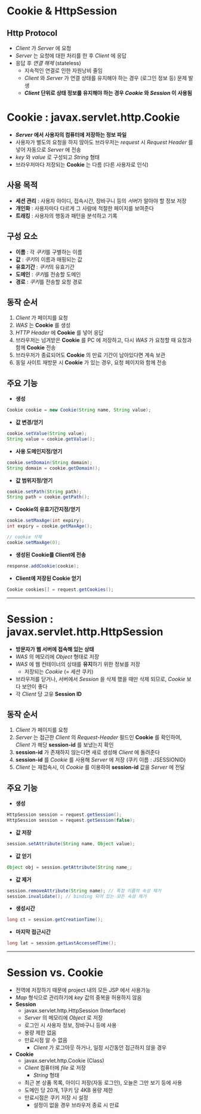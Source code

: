 # Cookie & HttpSession

## Http Protocol
* *Client* 가 *Server* 에 요청
* *Server* 는 요청에 대한 처리를 한 후 *Client* 에 응답
* 응답 후 *연결 해제* (stateless)
  * 지속적인 연결로 인한 자원낭비 줄임
  * *Client* 와 *Server* 가 연결 상태를 유지해야 하는 경우 (로그인 정보 등) 문제 발생
  * ***Client* 단위로 상태 정보를 유지해야 하는 경우 *Cookie* 와 *Session* 이 사용됨**

# Cookie : javax.servlet.http.Cookie
* ***Server* 에서 사용자의 컴퓨터에 저장하는 정보 파일**
* 사용자가 별도의 요청을 하지 않아도 브라우저는 *request* 시 *Request Header* 를 넣어 자동으로 *Server* 에 전송
* *key* 와 *value* 로 구성되고 *String* 형태
* 브라우저마다 저장되는 **Cookie** 는 다름 (다른 사용자로 인식)

## 사용 목적
* **세션 관리** : 사용자 아이디, 접속시간, 장바구니 등의 *서버*가 알아야 할 정보 저장
* **개인화** : 사용자마다 다르게 그 사람에 적절한 페이지를 보여준다
* **트래킹** : 사용자의 행동과 패턴을 분석하고 기록

## 구성 요소
* **이름** : 각 *쿠키*를 구별하는 이름
* **값** : *쿠키*의 이름과 매핑되는 값
* **유효기간** : *쿠키*의 유효기간
* **도메인** : *쿠키*를 전송할 도메인
* **경로** : *쿠키*를 전송할 요청 경로

## 동작 순서
1. *Client* 가 페이지를 요청
2. *WAS* 는 **Cookie** 를 생성
3. *HTTP Header* 에 **Cookie** 를 넣어 응답
4. 브라우저는 넘겨받은 **Cookie** 를 PC 에 저장하고, 다시 *WAS* 가 요청할 때 요청과 함께 **Cookie** 전송
5. 브라우저가 종료되어도 **Cookie** 의 만료 기간이 남아있다면 계속 보관
6. 동일 사이트 재방문 시 **Cookie** 가 있는 경우, 요청 페이지와 함께 전송

## 주요 기능
* **생성**
```java
Cookie cookie = new Cookie(String name, String value);
```
* **값 변경/얻기**
```java
cookie.setValue(String value);
String value = cookie.getValue();
```
* **사용 도메인지정/얻기**
```java
cookie.setDomain(String domain);
String domain = cookie.getDomain();
```
* **값 범위지정/얻기**
```java
cookie.setPath(String path);
String path = cookie.getPath();
```
* **Cookie의 유효기간지정/얻기**
```java
cookie.setMaxAge(int expiry);
int expiry = cookie.getMaxAge();

// cookie 삭제
cookie.setMaxAge(0);
```
* **생성된 Cookie를 Client에 전송**
```java
response.addCookie(cookie);
```
* **Client에 저장된 Cookie 얻기**
```java
Cookie cookies[] = request.getCookies();
```

---

# Session : javax.servlet.http.HttpSession
* **방문자가 웹 서버에 접속해 있는 상태**
* *WAS* 의 메모리에 *Object* 형태로 저장
* *WAS* 에 웹 컨테이너의 상태를 **유지**하기 위한 정보를 저장
  * 저장되는 *Cookie* (= 세션 쿠키)
* 브라우저를 닫거나, 서버에서 *Session* 을 삭제 했을 때만 삭제 되므로, *Cookie* 보다 보안이 좋다
* 각 *Client* 당 고유 **Session ID**

## 동작 순서
1. *Client* 가 페이지를 요청
2. *Server* 는 접근한 *Client* 의 *Request-Header* 필드인 **Cookie** 를 확인하여, *Client* 가 해당 **session-id** 를 보냈는지 확인
3. **session-id** 가 존재하지 않는다면 새로 생성해 *Client* 에 돌려준다
4. **session-id** 를 *Cookie* 를 사용해 *Server* 에 저장 (쿠키 이름 : JSESSIONID)
5. *Client* 는 재접속시, 이 *Cookie* 를 이용하여 **session-id** 값을 *Server* 에 전달

## 주요 기능
* **생성**
```java
HttpSession session = request.getSession();
HttpSession session = request.getSession(false);
```
* **값 저장**
```java
session.setAttribute(String name, Object value);
```
* **값 얻기**
```java
Object obj = session.getAttribute(String name_;
```
* **값 제거**
```java
session.removeAttribute(String name); // 특정 이름의 속성 제거
session.invalidate(); // binding 되어 있는 모든 속성 제거
```
* **생성시간**
```java
long ct = session.getCreationTime();
```
* **마지막 접근시간**
```java
long lat = session.getLastAccessedTime();
```

---

# Session vs. Cookie
* 전역에 저장하기 때문에 project 내의 모든 JSP 에서 사용가능
* *Map* 형식으로 관리하기에 *key* 값의 중복을 허용하지 않음
* **Session**
  * javax.servlet.http.HttpSession (Interface)
  * *Server* 의 메모리에 *Object* 로 저장
  * 로그인 시 사용자 정보, 장바구니 등에 사용
  * 용량 제한 없음
  * 만료시점 알 수 없음
    * *Client* 가 로그아웃 하거나, 일정 시간동안 접근하지 않을 경우
* **Cookie**
  * javax.servlet.http.Cookie (Class)
  * *Client* 컴퓨터에 *file* 로 저장
    * *String* 형태
  * 최근 본 상품 목록, 아이디 저장(자동 로그인), 오늘은 그만 보기 등에 사용
  * 도메인 당 20개, 1쿠키 당 4KB 용량 제한
  * 만료시점은 쿠키 저장 시 설정
    * 설정이 없을 경우 브라우저 종료 시 만료
